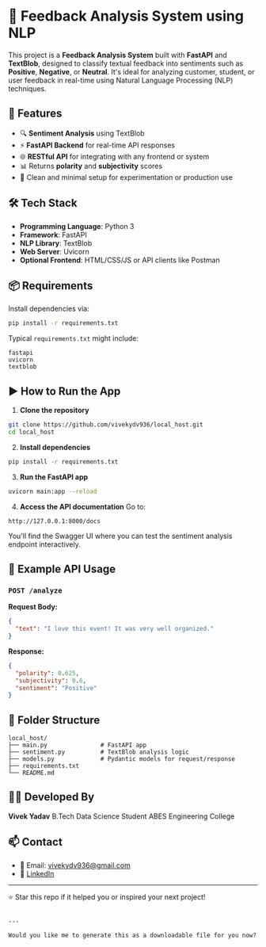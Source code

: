 
# 📝 Feedback Analysis System using NLP

This project is a **Feedback Analysis System** built with **FastAPI** and **TextBlob**, designed to classify textual feedback into sentiments such as **Positive**, **Negative**, or **Neutral**. It's ideal for analyzing customer, student, or user feedback in real-time using Natural Language Processing (NLP) techniques.

## 🚀 Features

- 🔍 **Sentiment Analysis** using TextBlob
- ⚡ **FastAPI Backend** for real-time API responses
- 🌐 **RESTful API** for integrating with any frontend or system
- 📊 Returns **polarity** and **subjectivity** scores
- 🧪 Clean and minimal setup for experimentation or production use

## 🛠️ Tech Stack

- **Programming Language**: Python 3
- **Framework**: FastAPI
- **NLP Library**: TextBlob
- **Web Server**: Uvicorn
- **Optional Frontend**: HTML/CSS/JS or API clients like Postman

## 📦 Requirements

Install dependencies via:

```bash
pip install -r requirements.txt
````

Typical `requirements.txt` might include:

```
fastapi
uvicorn
textblob
```

## ▶️ How to Run the App

1. **Clone the repository**

```bash
git clone https://github.com/vivekydv936/local_host.git
cd local_host
```

2. **Install dependencies**

```bash
pip install -r requirements.txt
```

3. **Run the FastAPI app**

```bash
uvicorn main:app --reload
```

4. **Access the API documentation**
   Go to:

```
http://127.0.0.1:8000/docs
```

You'll find the Swagger UI where you can test the sentiment analysis endpoint interactively.

## 🧪 Example API Usage

### `POST /analyze`

**Request Body:**

```json
{
  "text": "I love this event! It was very well organized."
}
```

**Response:**

```json
{
  "polarity": 0.625,
  "subjectivity": 0.6,
  "sentiment": "Positive"
}
```

## 📁 Folder Structure

```
local_host/
├── main.py               # FastAPI app
├── sentiment.py          # TextBlob analysis logic
├── models.py             # Pydantic models for request/response
├── requirements.txt
└── README.md
```

## 👨‍💻 Developed By

**Vivek Yadav**
B.Tech Data Science Student
ABES Engineering College

## 📫 Contact

* 📧 Email: [vivekydv936@gmail.com](mailto:vivekydv936@gmail.com)
* 🔗 [LinkedIn](https://www.linkedin.com/in/vivekydv936)

---

⭐ Star this repo if it helped you or inspired your next project!

```

---

Would you like me to generate this as a downloadable file for you now?
```
